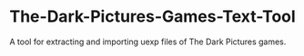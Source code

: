 # The-Dark-Pictures-Games-Text-Tool
A tool for extracting and importing uexp files of The Dark Pictures games.
